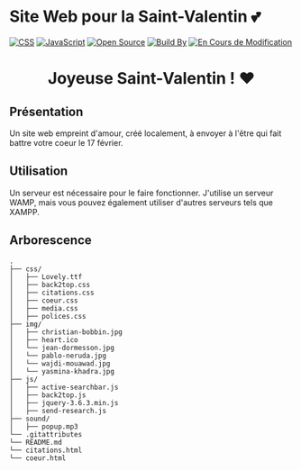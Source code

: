 # Site Web pour la Saint-Valentin 💕

[![CSS](https://img.shields.io/badge/CSS-3-blue.svg)](https://developer.mozilla.org/en-US/docs/Web/CSS)
[![JavaScript](https://img.shields.io/badge/JavaScript-ES6-yellow.svg)](https://developer.mozilla.org/en-US/docs/Web/JavaScript)
[![Open Source](https://img.shields.io/badge/Open%20Source-Yes-brightgreen.svg)](LICENSE.md)
[![Build By](https://img.shields.io/badge/Build%20By-Althéa_Feuillet-orange.svg)](https://yourportfolio.com)
[![En Cours de Modification](https://img.shields.io/badge/En%20Cours%20de%20Modification-Oui-green.svg)](LICENSE.md)

<h1 align="center">
  <strong>Joyeuse Saint-Valentin ! ❤️</strong>
</h1>

## Présentation

Un site web empreint d'amour, créé localement, à envoyer à l'être qui fait battre votre coeur le 17 février.

## Utilisation

Un serveur est nécessaire pour le faire fonctionner.
J'utilise un serveur WAMP, mais vous pouvez également utiliser d'autres serveurs tels que XAMPP.

## Arborescence
```
.
├── css/
│   ├── Lovely.ttf
│   ├── back2top.css
│   ├── citations.css
│   ├── coeur.css
│   ├── media.css
│   ├── polices.css
├── img/
│   ├── christian-bobbin.jpg
│   ├── heart.ico
│   └── jean-dormesson.jpg
│   └── pablo-neruda.jpg
│   └── wajdi-mouawad.jpg
│   └── yasmina-khadra.jpg
├── js/
│   ├── active-searchbar.js
│   ├── back2top.js
│   ├── jquery-3.6.3.min.js
│   ├── send-research.js
├── sound/
│   ├── popup.mp3
└── .gitattributes
└── README.md
└── citations.html
└── coeur.html
```
